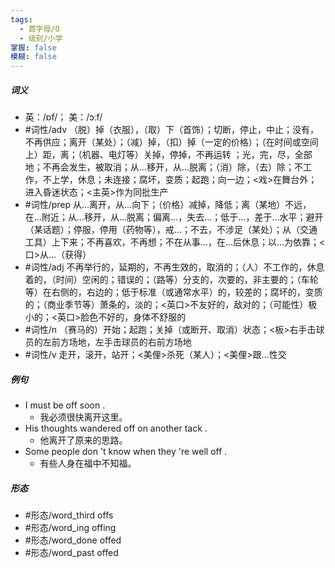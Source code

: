 ```yaml
---
tags:
  - 首字母/O
  - 级别/小学
掌握: false
模糊: false
---
```

##### 词义
- 英：/ɒf/； 美：/ɔːf/
- #词性/adv  （脱）掉（衣服），（取）下（首饰）；切断，停止，中止；没有，不再供应；离开（某处）；（减）掉，（扣）掉（一定的价格）；（在时间或空间上）距，离；（机器、电灯等）关掉，停掉，不再运转 ；光，完，尽，全部地；不再会发生，被取消；从…移开，从…脱离；（消）除，（去）除；不工作，不上学，休息；未连接；腐坏，变质；起跑；向一边；<戏>在舞台外；进入昏迷状态；<主英>作为同批生产
- #词性/prep  从…离开，从…向下；（价格）减掉，降低；离（某地）不远，在…附近；从…移开，从…脱离；偏离…，失去…；低于…，差于…水平；避开（某话题）；停服，停用（药物等），戒…；不去，不涉足（某处）；从（交通工具）上下来；不再喜欢，不再想；不在从事…，在…后休息；以…为依靠；<口>从…（获得）
- #词性/adj  不再举行的，延期的，不再生效的，取消的；（人）不工作的，休息着的，（时间）空闲的；错误的；（路等）分支的，次要的，非主要的；（车轮等）在右侧的，右边的；低于标准（或通常水平）的，较差的；腐坏的，变质的；（商业季节等）萧条的，淡的；<英口>不友好的，敌对的；（可能性）极小的；<英口>脸色不好的，身体不舒服的
- #词性/n  （赛马的）开始；起跑；关掉（或断开、取消）状态；<板>右手击球员的左前方场地，左手击球员的右前方场地
- #词性/v  走开，滚开，站开；<美俚>杀死（某人）；<美俚>跟…性交
##### 例句
- I must be off soon .
	- 我必须很快离开这里。
- His thoughts wandered off on another tack .
	- 他离开了原来的思路。
- Some people don 't know when they 're well off .
	- 有些人身在福中不知福。
##### 形态
- #形态/word_third offs
- #形态/word_ing offing
- #形态/word_done offed
- #形态/word_past offed
